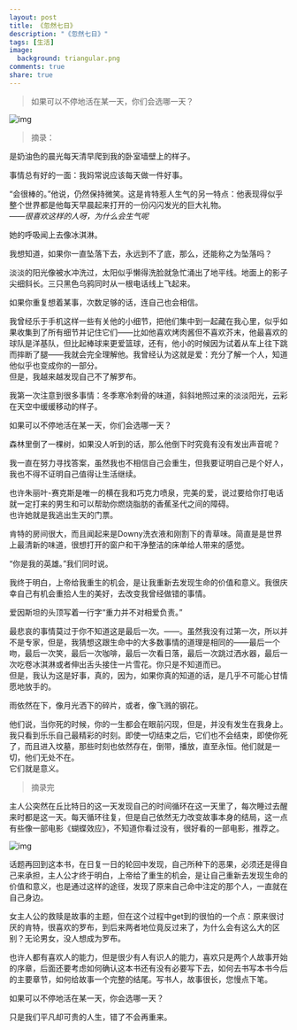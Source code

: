 ```yaml
---
layout: post
title: 《忽然七日》
description: "《忽然七日》"
tags: [生活]
image:
  background: triangular.png
comments: true
share: true
---
```


> 如果可以不停地活在某一天，你们会选哪一天？

![img](http://img11.360buyimg.com/n0/jfs/t958/320/1173006358/1009692/b45cbd1a/557e67d9Nfefed3b0.jpg)

<!-- more -->

> 摘录：

是奶油色的晨光每天清早爬到我的卧室墙壁上的样子。

事情总有好的一面：我妈常说应该每天做一件好事。

“会很棒的。”他说，仍然保持微笑。这是肯特惹人生气的另一特点：他表现得似乎整个世界都是他每天早晨起来打开的一份闪闪发光的巨大礼物。<br  />
*——很喜欢这样的人呀，为什么会生气呢*

她的呼吸闻上去像冰淇淋。

我想知道，如果你一直坠落下去，永远到不了底，那么，还能称之为坠落吗？

淡淡的阳光像被水冲洗过，太阳似乎懒得洗脸就急忙涌出了地平线。地面上的影子尖细斜长。三只黑色乌鸦同时从一根电话线上飞起来。

如果你重复想着某事，次数足够的话，连自己也会相信。

我曾经乐于手机这样一些有关他的小细节，把他们集中到一起藏在我心里，似乎如果收集到了所有细节并记住它们——比如他喜欢烤肉酱但不喜欢芥末，他最喜欢的球队是洋基队，但比起棒球来更爱篮球，还有，他小的时候因为试着从车上往下跳而摔断了腿——我就会完全理解他。我曾经认为这就是爱：充分了解一个人，知道他似乎也变成你的一部分。<br  />
但是，我越来越发现自己不了解罗布。

我第一次注意到很多事情：冬季寒冷刺骨的味道，斜斜地照过来的淡淡阳光，云彩在天空中缓缓移动的样子。

如果可以不停地活在某一天，你们会选哪一天？

森林里倒了一棵树，如果没人听到的话，那么他倒下时究竟有没有发出声音呢？

我一直在努力寻找答案，虽然我也不相信自己会重生，但我要证明自己是个好人，我也不得不证明自己值得让生活继续。

也许朱丽叶-赛克斯是唯一的横在我和巧克力喷泉，完美的爱，说过要给你打电话就一定打来的男生和可以帮助你燃烧脂肪的香蕉圣代之间的障碍。<br  />
也许她就是我逃出生天的门票。

肯特的房间很大，而且闻起来是Downy洗衣液和刚割下的青草味。简直是是世界上最清新的味道，很想打开的窗户和干净整洁的床单给人带来的感觉。

“你是我的英雄。”我们同时说。

我终于明白，上帝给我重生的机会，是让我重新去发现生命的价值和意义。我很庆幸自己有机会重拾人生的美好，去改变我曾经做错的事情。

爱因斯坦的头顶写着一行字“重力并不对相爱负责。”

最悲哀的事情莫过于你不知道这是最后一次。——。虽然我没有过第一次，所以并不是专家，但是，我猜想这跟生命中的大多数事情的道理是相同的——最后一个吻，最后一次笑，最后一次咖啡，最后一次看日落，最后一次跳过洒水器，最后一次吃卷冰淇淋或者伸出舌头接住一片雪花。你只是不知道而已。<br  />
但是，我认为这是好事，真的，因为，如果你真的知道的话，是几乎不可能心甘情愿地放手的。

雨依然在下，像月光洒下的碎片，或者，像飞溅的钢花。

他们说，当你死的时候，你的一生都会在眼前闪现，但是，并没有发生在我身上。<br  />
我只看到乐乐自己最精彩的时刻。即使一切结束之后，它们也不会结束，即使你死了，而且进入坟墓，那些时刻也依然存在，倒带，播放，直至永恒。他们就是一切，他们无处不在。<br  />
它们就是意义。

> 摘录完

主人公突然在丘比特日的这一天发现自己的时间循环在这一天里了，每次睡过去醒来时都是这一天。每天循环往复，但是自己依然无力改变故事本身的结局，这一点有些像一部电影《蝴蝶效应》，不知道你看过没有，很好看的一部电影，推荐之。

![img]({{site.url}}images/article/2016-7-12/1.jpg)

话题再回到这本书，在日复一日的轮回中发现，自己所种下的恶果，必须还是得自己来承担，主人公才终于明白，上帝给了重生的机会，是让自己重新去发现生命的价值和意义，也是通过这样的途径，发现了原来自己命中注定的那个人，一直就在自己身边。

女主人公的救赎是故事的主题，但在这个过程中get到的很怕的一个点：原来很讨厌的肯特，很喜欢的罗布，到后来两者地位竟反过来了，为什么会有这么大的区别？无论男女，没人想成为罗布。

也许人都有喜欢人的能力，但是很少有人有识人的能力，喜欢只是两个人故事开始的序章，后面还要考虑如何确认这本书还有没有必要写下去，如何去书写本书今后的主要章节，如何给故事一个完整的结尾。写书人，故事很长，您慢点下笔。

如果可以不停地活在某一天，你会选哪一天？

只是我们平凡却可贵的人生，错了不会再重来。